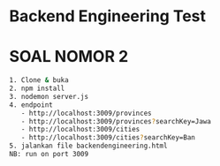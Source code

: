 # Backend Engineering Test
# SOAL NOMOR 2

```bash
1. Clone & buka
2. npm install
3. nodemon server.js
4. endpoint
   - http://localhost:3009/provinces
   - http://localhost:3009/provinces?searchKey=Jawa
   - http://localhost:3009/cities
   - http://localhost:3009/cities?searchKey=Ban
5. jalankan file backendengineering.html
NB: run on port 3009
```
